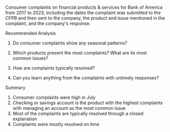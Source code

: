 Consumer complaints on financial products & services for Bank of America from 2017 to 2023, including the dates the complaint was submitted to the CFPB and then sent to the company, the product and issue mentioned in the complaint, and the company's response.

Recommended Analysis

1. Do consumer complaints show any seasonal patterns?

2. Which products present the most complaints? What are its most common issues?

3. How are complaints typically resolved?

4. Can you learn anything from the complaints with untimely responses?


Summary

1. Consumer complaints were high in July
2. Checking or savings account is the product with the highest complaints with managing an account as the most common issue
3. Most of the complaints are typically resolved through a closed explanation
4. Complaints were mostly resolved on time
